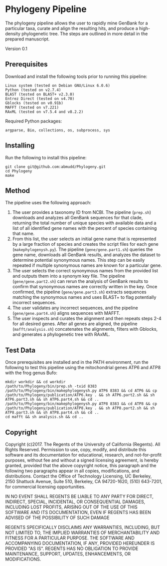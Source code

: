 # Phylogeny Pipeline

The phylogeny pipeline allows the user to rapidly mine GenBank for a particular taxa, curate and align the resulting hits, and produce a high-density phylogenetic tree. The steps are outlined in more detail in the prepared manuscript.

Version 0.1


## Prerequisites

Download and install the following tools prior to running this pipeline:

```
Linux system (tested on Debian GNU/Linux 6.0.6)
Python (tested on v2.7.4)
BLAST (tested on BLAST+ v2.3.0)
Entrez Direct (tested on v4.70)
Gblocks (tested on v0.91b)
MAFFT (tested on v7.221)
RAxML (tested on v7.5.4 and v8.2.2)
```

Required Python packages:

```
argparse, Bio, collections, os, subprocess, sys
```

## Installing

Run the following to install this pipeline:

```
git clone git@github.com:abmudd/Phylogeny.git
cd Phylogeny
make
```

## Method

The pipeline uses the following approach:

1.	The user provides a taxonomy ID from NCBI. The pipeline (```prep.sh```) downloads and analyzes all GenBank sequences for that clade, returning the total number of unique species with available data and a list of all identified gene names with the percent of species containing that name.
2.	From this list, the user selects an initial gene name that is represented by a large fraction of species and creates the script files for each gene (```makephylogenysh.py```). The pipeline (```gene/gene.part1.sh```) queries the gene name, downloads all GenBank results, and analyzes the dataset to determine potential synonymous names. This step can be easily repeated if multiple synonymous names are known for a particular gene.
3.	The user selects the correct synonymous names from the provided list and outputs them into a synonym key file. The pipeline (```gene/gene.part2.sh```) can rerun the analysis of GenBank results to confirm that synonymous names are correctly written in the key. Once confirmed, the pipeline (```gene/gene.part3.sh```) extracts sequences matching the synonymous names and uses BLAST+ to flag potentially incorrect sequences.
4.	The user validates any incorrect sequences, and the pipeline (```gene/gene.part4.sh```) aligns sequences with MAFFT.
5.	The user inspects and curates the alignment and then repeats steps 2-4 for all desired genes. After all genes are aligned, the pipeline (```mafft/analysis.sh```) concatenates the alignments, filters with Gblocks, and generates a phylogenetic tree with RAxML.

## Test Data

Once prerequisites are installed and in the PATH environment, run the following to test this pipeline using the mitochondrial genes ATP6 and ATP8 with the frog genus Bufo:

```
mkdir workdir && cd workdir
/path/to/Phylogeny/bin/prep.sh -txid 8383
/path/to/Phylogeny/bin/makephylogenysh.py ATP6 8383 && cd ATP6 && cp /path/to/Phylogeny/publication/ATP6.key . && sh ATP6.part2.sh && sh ATP6.part3.sh && sh ATP6.part4.sh && cd ..
/path/to/Phylogeny/bin/makephylogenysh.py ATP8 8383 && cd ATP8 && cp /path/to/Phylogeny/publication/ATP8.key . && sh ATP8.part2.sh && sh ATP8.part3.sh && sh ATP8.part4.sh && cd ..
cd mafft && sh analysis.sh && cd ..
```

## Copyright

Copyright (c)2017. The Regents of the University of California (Regents). All Rights Reserved. Permission to use, copy, modify, and distribute this software and its documentation for educational, research, and not-for-profit purposes, without fee and without a signed licensing agreement, is hereby granted, provided that the above copyright notice, this paragraph and the following two paragraphs appear in all copies, modifications, and distributions. Contact the Office of Technology Licensing, UC Berkeley, 2150 Shattuck Avenue, Suite 510, Berkeley, CA 94720-1620, (510) 643-7201, for commercial licensing opportunities.

IN NO EVENT SHALL REGENTS BE LIABLE TO ANY PARTY FOR DIRECT, INDIRECT, SPECIAL, INCIDENTAL, OR CONSEQUENTIAL DAMAGES, INCLUDING LOST PROFITS, ARISING OUT OF THE USE OF THIS SOFTWARE AND ITS DOCUMENTATION, EVEN IF REGENTS HAS BEEN ADVISED OF THE POSSIBILITY OF SUCH DAMAGE

REGENTS SPECIFICALLY DISCLAIMS ANY WARRANTIES, INCLUDING, BUT NOT LIMITED TO, THE IMPLIED WARRANTIES OF MERCHANTABILITY AND FITNESS FOR A PARTICULAR PURPOSE. THE SOFTWARE AND ACCOMPANYING DOCUMENTATION, IF ANY, PROVIDED HEREUNDER IS PROVIDED "AS IS". REGENTS HAS NO OBLIGATION TO PROVIDE MAINTENANCE, SUPPORT, UPDATES, ENHANCEMENTS, OR MODIFICATIONS.
